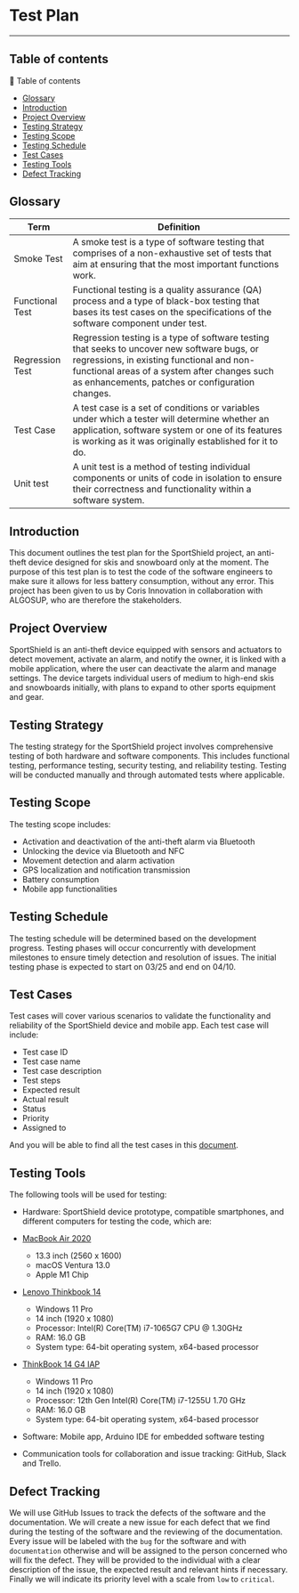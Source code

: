 # Test Plan

---

## Table of contents

<summary>📖 Table of contents</summary>

- [Glossary](#glossary)
- [Introduction](#introduction)
- [Project Overview](#project-overview)
- [Testing Strategy](#testing-strategy)
- [Testing Scope](#testing-scope)
- [Testing Schedule](#testing-schedule)
- [Test Cases](#test-cases)
- [Testing Tools](#testing-tools)
- [Defect Tracking](#defect-tracking)

## Glossary

| Term | Definition |
| --- | --- |
| Smoke Test | A smoke test is a type of software testing that comprises of a non-exhaustive set of tests that aim at ensuring that the most important functions work. |
| Functional Test | Functional testing is a quality assurance (QA) process and a type of black-box testing that bases its test cases on the specifications of the software component under test. |
| Regression Test | Regression testing is a type of software testing that seeks to uncover new software bugs, or regressions, in existing functional and non-functional areas of a system after changes such as enhancements, patches or configuration changes. |
| Test Case | A test case is a set of conditions or variables under which a tester will determine whether an application, software system or one of its features is working as it was originally established for it to do. |
| Unit test | A unit test is a method of testing individual components or units of code in isolation to ensure their correctness and functionality within a software system. |

## Introduction

This document outlines the test plan for the SportShield project, an anti-theft device designed for skis and snowboard only at the moment. The purpose of this test plan is to test the code of the software engineers to make sure it allows for less battery consumption, without any error. This project has been given to us by Coris Innovation in collaboration with ALGOSUP, who are therefore the stakeholders.

## Project Overview

SportShield is an anti-theft device equipped with sensors and actuators to detect movement, activate an alarm, and notify the owner, it is linked with a mobile application, where the user can deactivate the alarm and manage settings. The device targets individual users of medium to high-end skis and snowboards initially, with plans to expand to other sports equipment and gear.

## Testing Strategy

The testing strategy for the SportShield project involves comprehensive testing of both hardware and software components. This includes functional testing, performance testing, security testing, and reliability testing. Testing will be conducted manually and through automated tests where applicable.

## Testing Scope

The testing scope includes:
- Activation and deactivation of the anti-theft alarm via Bluetooth
- Unlocking the device via Bluetooth and NFC
- Movement detection and alarm activation
- GPS localization and notification transmission
- Battery consumption
- Mobile app functionalities

## Testing Schedule

The testing schedule will be determined based on the development progress. Testing phases will occur concurrently with development milestones to ensure timely detection and resolution of issues. The initial testing phase is expected to start on 03/25 and end on 04/10.

## Test Cases

Test cases will cover various scenarios to validate the functionality and reliability of the SportShield device and mobile app. Each test case will include:
- Test case ID
- Test case name
- Test case description
- Test steps
- Expected result
- Actual result
- Status
- Priority
- Assigned to

And you will be able to find all the test cases in this [document](test-cases.md).

## Testing Tools

The following tools will be used for testing:
- Hardware: SportShield device prototype, compatible smartphones, and different computers for testing the code, which are:
    
- [MacBook Air 2020](https://www.apple.com/fr/macbook-air-m1/)
    - 13.3 inch (2560 x 1600)
    - macOS Ventura 13.0
    - Apple M1 Chip

- [Lenovo Thinkbook 14](https://pcsupport.lenovo.com/us/en/products/laptops-and-netbooks/thinkbook-series/thinkbook-14-iil/20sl)
  - Windows 11 Pro
  - 14 inch (1920 x 1080)
  - Processor: Intel(R) Core(TM) i7-1065G7 CPU @ 1.30GHz
  - RAM: 16.0 GB
  - System type: 64-bit operating system, x64-based processor
  
- [ThinkBook 14 G4 IAP](https://psref.lenovo.com/syspool/Sys/PDF/ThinkBook/ThinkBook_14_G4_IAP/ThinkBook_14_G4_IAP_Spec.pdf)
  - Windows 11 Pro
  - 14 inch (1920 x 1080)
  - Processor: 12th Gen Intel(R) Core(TM) i7-1255U   1.70 GHz
  - RAM: 16.0 GB
  - System type: 64-bit operating system, x64-based processor

- Software: Mobile app, Arduino IDE for embedded software testing
- Communication tools for collaboration and issue tracking: GitHub, Slack and Trello.

## Defect Tracking 

We will use GitHub Issues to track the defects of the software and the documentation. We will create a new issue for each defect that we find during the testing of the software and the reviewing of the documentation. Every issue will be labeled with the `bug` for the software and with `documentation` otherwise and will be assigned to the person concerned who will fix the defect. They will be provided to the individual with a clear description of the issue, the expected result and relevant hints if necessary. Finally we will indicate its priority level with a scale from `low` to `critical`.



